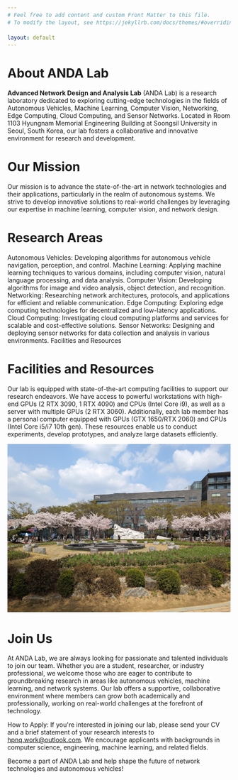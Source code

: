 ```yaml
---
# Feel free to add content and custom Front Matter to this file.
# To modify the layout, see https://jekyllrb.com/docs/themes/#overriding-theme-defaults

layout: default
---
```


# About ANDA Lab
**Advanced Network Design and Analysis Lab** (ANDA Lab) is a research laboratory dedicated to exploring cutting-edge technologies in the fields of Autonomous Vehicles, Machine Learning, Computer Vision, Networking, Edge Computing, Cloud Computing, and Sensor Networks. Located in Room 1103 Hyungnam Memorial Engineering Building at Soongsil University in Seoul, South Korea, our lab fosters a collaborative and innovative environment for research and development.

# Our Mission

Our mission is to advance the state-of-the-art in network technologies and their applications, particularly in the realm of autonomous systems. We strive to develop innovative solutions to real-world challenges by leveraging our expertise in machine learning, computer vision, and network design.

# Research Areas

Autonomous Vehicles: Developing algorithms for autonomous vehicle navigation, perception, and control.
Machine Learning: Applying machine learning techniques to various domains, including computer vision, natural language processing, and data analysis.
Computer Vision: Developing algorithms for image and video analysis, object detection, and recognition.
Networking: Researching network architectures, protocols, and applications for efficient and reliable communication.
Edge Computing: Exploring edge computing technologies for decentralized and low-latency applications.
Cloud Computing: Investigating cloud computing platforms and services for scalable and cost-effective solutions.
Sensor Networks: Designing and deploying sensor networks for data collection and analysis in various environments.
Facilities and Resources

# Facilities and Resources

Our lab is equipped with state-of-the-art computing facilities to support our research endeavors. We have access to powerful workstations with high-end GPUs (2 RTX 3090, 1 RTX 4090) and CPUs (Intel Core i9), as well as a server with multiple GPUs (2 RTX 3060). Additionally, each lab member has a personal computer equipped with GPUs (GTX 1650/RTX 2060) and CPUs (Intel Core i5/i7 10th gen). These resources enable us to conduct experiments, develop prototypes, and analyze large datasets efficiently.

![ANDA Lab](/images/cover.jpg)

# Join Us
At ANDA Lab, we are always looking for passionate and talented individuals to join our team. Whether you are a student, researcher, or industry professional, we welcome those who are eager to contribute to groundbreaking research in areas like autonomous vehicles, machine learning, and network systems. Our lab offers a supportive, collaborative environment where members can grow both academically and professionally, working on real-world challenges at the forefront of technology.

How to Apply:
If you're interested in joining our lab, please send your CV and a brief statement of your research interests to hpnq.work@outlook.com. We encourage applicants with backgrounds in computer science, engineering, machine learning, and related fields.

Become a part of ANDA Lab and help shape the future of network technologies and autonomous vehicles!


